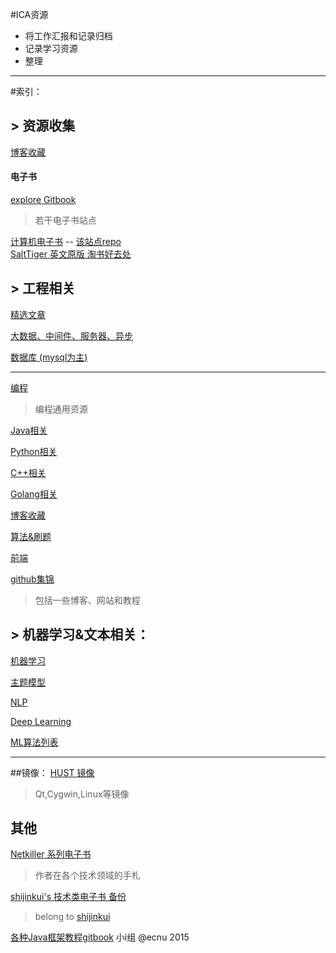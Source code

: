 #ICA资源
* 将工作汇报和记录归档
* 记录学习资源
* 整理

----

#索引：

## > 资源收集

[博客收藏](https://github.com/zzzvvvxxxd/ICA_work/blob/master/JustBLOG.md)

#### 电子书

[explore Gitbook](https://www.gitbook.com/explore)

> 若干电子书站点    


[计算机电子书](http://it-ebooks.flygon.net/) -- [该站点repo](https://github.com/it-ebooks/it-ebooks-archive)  
[SaltTiger 英文原版  淘书好去处](http://www.salttiger.com/)  


## > 工程相关
[精选文章](https://github.com/zzzvvvxxxd/ICA_work/blob/master/%E6%96%87%E7%AB%A0.md)

[大数据、中间件、服务器、异步](https://github.com/zzzvvvxxxd/ICA_work/blob/master/Server_DistSys.md)

[数据库 (mysql为主)](https://github.com/zzzvvvxxxd/really_useful_mirror/blob/master/database.md)

----

[编程](https://github.com/zzzvvvxxxd/ICA_work/blob/master/program.md)
> 编程通用资源

[Java相关](https://github.com/zzzvvvxxxd/ICA_work/blob/master/java.md)

[Python相关](https://github.com/zzzvvvxxxd/ICA_work/blob/master/python.md)

[C++相关](https://github.com/zzzvvvxxxd/ICA_work/blob/master/cpp.md)

[Golang相关](https://github.com/zzzvvvxxxd/really_useful_mirror/blob/master/Golang.md)

[博客收藏](https://github.com/zzzvvvxxxd/ICA_work/blob/master/JustBLOG.md)

[算法&刷题](https://github.com/zzzvvvxxxd/ICA_work/blob/master/BasicAlgorithm.md)

[前端](https://github.com/zzzvvvxxxd/ICA_work/blob/master/%E5%89%8D%E7%AB%AF.md)

[github集锦](https://github.com/zzzvvvxxxd/ICA_work/blob/master/gitpro.md)
> 包括一些博客、网站和教程


## > 机器学习&文本相关：
[机器学习](https://github.com/zzzvvvxxxd/ICA_work/blob/master/ML.md)

[主题模型](https://github.com/zzzvvvxxxd/ICA_work/blob/master/TopicModel.md)

[NLP](https://github.com/zzzvvvxxxd/ICA_work/blob/master/NLP.md)

[Deep Learning](https://github.com/zzzvvvxxxd/ICA_work/blob/master/DL.md)

[ML算法列表](https://github.com/zzzvvvxxxd/ICA_work/blob/master/ML_%E7%AE%97%E6%B3%95%E5%88%97%E8%A1%A8.md)

----

##镜像：
[HUST 镜像](http://mirrors.hust.edu.cn/)
> Qt,Cygwin,Linux等镜像


## 其他
[Netkiller 系列电子书](http://netkiller.github.io/)  
> 作者在各个技术领域的手札  


[shijinkui's 技术类电子书 备份](https://github.com/shijinkui/techbooks)  
> belong to [shijinkui](https://github.com/shijinkui)

[各种Java框架教程gitbook](https://www.gitbook.com/book/wizardforcel/tutorialspoint-java/details)
小i组  @ecnu 2015
